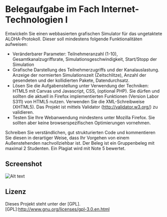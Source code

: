 Belegaufgabe im Fach Internet-Technologien I
============================================

Entwickeln Sie einen webbasierten grafischen Simulator für das ungetaktete ALOHA-Protokoll. 
Dieser soll mindestens folgende Funktionalitäten aufweisen:

  - Veränderbarer Parameter: Teilnehmeranzahl (1-10), Gesamtkanalzugriffsrate, Simulationsgeschwindigkeit, Start/Stopp der Simulation
  - Grafische Darstellung des Teilnehmerzugriffs und der Kanalauslastung. Anzeige der normierten Simulationszeit (Zeitschlitze), Anzahl der gesendeten und der kollidierten Pakete, Datendurchsatz.
  - Lösen Sie die Aufgabenstellung unter Verwendung der Techniken: HTML5 mit Canvas und Javascript, CSS, (optional PHP). Sie dürfen und sollten die aktuell in Firefox implementierten Funktionen (Version Labor S311) von HTML5 nutzen. Verwenden Sie die XML-Schreibweise (XHTML5). Das Projekt ist mittels Validator (http://validator.w3.org/) zu validieren.
  - Testen Sie Ihre Webanwendung mindestens unter Mozilla Firefox. Sie sollten aber keine browserspezifischen Optimierungen vornehmen.
  
Schreiben Sie verständlichen, gut strukturierten Code und kommentieren Sie diesen in derartiger Weise, dass Ihr Vorgehen von einem Außenstehenden nachvollziehbar ist.
Der Beleg ist ein Gruppenbeleg mit maximal 2 Studenten. Ein Plagiat wird mit Note 5 bewertet.


Screenshot
-----

![Alt text](http://maltin.pisces.uberspace.de/public/aloha_screen.png "Screenshot")


Lizenz
-----
Dieses Projekt steht unter der [GPL].
[GPL]:http://www.gnu.org/licenses/gpl-3.0.en.html
